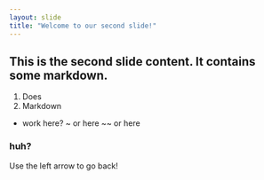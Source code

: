 ```yaml
---
layout: slide
title: "Welcome to our second slide!"
---
```

## This is the second slide content. It __contains__ some markdown.
1. Does
2. Markdown

* work here?
~ or here ~~ or here
### huh?
Use the left arrow to go back!
